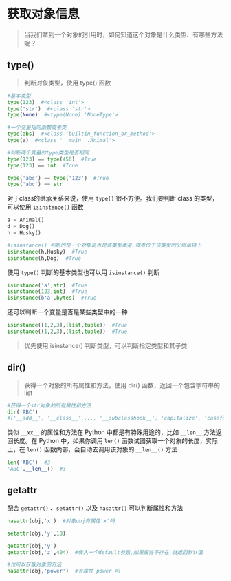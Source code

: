 # 获取对象信息

> 当我们拿到一个对象的引用时，如何知道这个对象是什么类型、有哪些方法呢？

## type()

> 判断对象类型，使用 type() 函数

```python
#基本类型
type(123)  #<class 'int'>
type('str')  #<class 'str'>
type(None)  #<type(None) 'NoneType'>

#一个变量指向函数或者类
type(abs)  #<class 'builtin_function_or_method'>
type(a)  #<class '__main__.Animal'>
```



```python
#判断两个变量的type类型是否相同
type(123) == type(456)  #True
type(123) == int  #True

type('abc') == type('123')  #True
type('abc') == str
```



对于class的继承关系来说，使用 `type()` 很不方便。我们要判断 class 的类型，可以使用 `isinstance()` 函数

```python
a = Animal()
d = Dog()
h = Husky()

#isinstance() 判断的是一个对象是否是该类型本身,或者位于该类型的父继承链上
isinstance(h,Husky)  #True
isinstance(h,Dog)  #True
```



使用 `type()` 判断的基本类型也可以用 `isinstance()` 判断

```python
isinstance('a',str)  #True
isinstance(123,int)  #True
isinstance(b'a',bytes)  #True
```

还可以判断一个变量是否是某些类型中的一种

```python
isinstance([1,2,3],(list,tuple))  #True
isinstance((1,2,3),(list,tuple))  #True
```

> 优先使用 isinstance() 判断类型，可以判断指定类型和其子类



## dir()

> 获得一个对象的所有属性和方法，使用 dir() 函数，返回一个包含字符串的 list



```python
#获得一个str对象的所有属性和方法
dir('ABC')
#['__add__', '__class__',..., '__subclasshook__', 'capitalize', 'casefold',..., 'zfill']
```

类似 `__xx__` 的属性和方法在 Python 中都是有特殊用途的，比如 `__len__` 方法返回长度。在 Python 中，如果你调用 `len()` 函数试图获取一个对象的长度，实际上，在 `len()` 函数内部，会自动去调用该对象的 `__len__()` 方法

```python
len('ABC')  #3
'ABC'.__len__()  #3
```



## getattr

配合 `getattr()` 、`setattr()` 以及 `hasattr()` 可以判断属性和方法

```python
hasattr(obj,'x')  #对象obj有属性'x'吗

setattr(obj,'y',18)

getattr(obj,'y')
getattr(obj,'z',404)  #传入一个default参数,如果属性不存在,就返回默认值

#也可以获取对象的方法
hasattr(obj,'power')  #有属性 power 吗
```





















